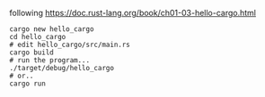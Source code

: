 following https://doc.rust-lang.org/book/ch01-03-hello-cargo.html

```
cargo new hello_cargo
cd hello_cargo
# edit hello_cargo/src/main.rs
cargo build
# run the program...
./target/debug/hello_cargo
# or..
cargo run
```

